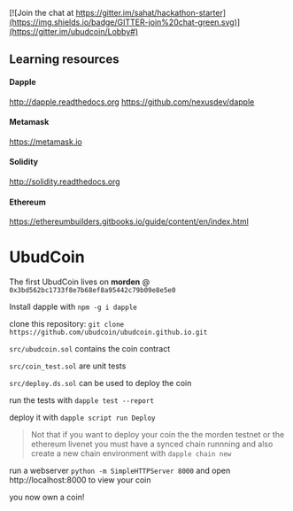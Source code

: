 [![Join the chat at https://gitter.im/sahat/hackathon-starter](https://img.shields.io/badge/GITTER-join%20chat-green.svg)](https://gitter.im/ubudcoin/Lobby#)

## Learning resources

#### Dapple
http://dapple.readthedocs.org
https://github.com/nexusdev/dapple

#### Metamask
https://metamask.io

#### Solidity
http://solidity.readthedocs.org

#### Ethereum
https://ethereumbuilders.gitbooks.io/guide/content/en/index.html

# UbudCoin
The first UbudCoin lives on **morden** @ `0x3bd562bc1733f8e7b68ef8a95442c79b09e8e5e0`

Install dapple with `npm -g i dapple`

clone this repository: `git clone https://github.com/ubudcoin/ubudcoin.github.io.git`

`src/ubudcoin.sol` contains the coin contract

`src/coin_test.sol` are unit tests

`src/deploy.ds.sol` can be used to deploy the coin

run the tests with `dapple test --report`

deploy it with `dapple script run Deploy`
> Not that if you want to deploy your coin the the morden testnet or the ethereum livenet you must have a synced chain runnning and also create a new chain environment with `dapple chain new`

run a webserver `python -m SimpleHTTPServer 8000` and open http://localhost:8000 to view your coin

you now own a coin!
